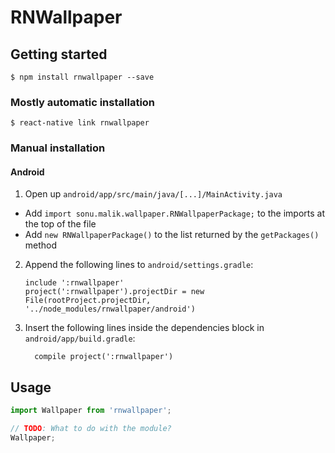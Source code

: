 
# RNWallpaper

## Getting started

`$ npm install rnwallpaper --save`

### Mostly automatic installation

`$ react-native link rnwallpaper`

### Manual installation


#### Android

1. Open up `android/app/src/main/java/[...]/MainActivity.java`
  - Add `import sonu.malik.wallpaper.RNWallpaperPackage;` to the imports at the top of the file
  - Add `new RNWallpaperPackage()` to the list returned by the `getPackages()` method
2. Append the following lines to `android/settings.gradle`:
  	```
  	include ':rnwallpaper'
  	project(':rnwallpaper').projectDir = new File(rootProject.projectDir, 	'../node_modules/rnwallpaper/android')
  	```
3. Insert the following lines inside the dependencies block in `android/app/build.gradle`:
  	```
      compile project(':rnwallpaper')
  	```


## Usage
```javascript
import Wallpaper from 'rnwallpaper';

// TODO: What to do with the module?
Wallpaper;
```
  